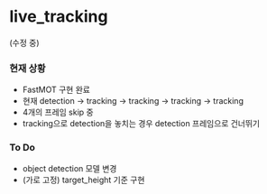 # live_tracking
(수정 중)

### 현재 상황
+ FastMOT 구현 완료
+ 현재 detection -> tracking -> tracking -> tracking -> tracking
+ 4개의 프레임 skip 중
+ tracking으로 detection을 놓치는 경우 detection 프레임으로 건너뛰기

### To Do
+ object detection 모델 변경
+ (가로 고정) target_height 기준 구현

